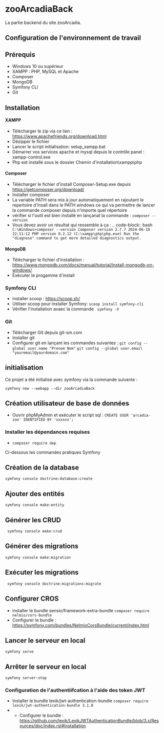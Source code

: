 # zooArcadiaBack
La partie backend du site zooArcadia.

## Configuration de l'environnement de travail

## Prérequis
- Windows 10 ou supérieur
- XAMPP : PHP, MySQL et Apache
- Composer
- MongoDB
- Symfony CLI
- Git

## Installation

#### XAMPP
- Télécharger le zip via ce lien : https://www.apachefriends.org/download.html
- Dézipper le fichier
- Lancer le script initialisation: setup_xampp.bat
- Démarrer vos services apache et mysql depuis le contrôle panel : xampp-control.exe
- Php est installé sous le dossier Chemin d'installation\xampp\php

#### Composer

- Télécharger le fichier d'install Composer-Setup.exe depuis https://getcomposer.org/download/
- Installer composer
- La variable PATH sera mis à jour automatiquement en rajoutant le repertoire d'insall dans le PATH windows ce qui va permettre de lancer la commande composer depuis n'importe quel répertoire
- vérifier si l'outil est bien installé en lançanat la commande : ```composer --version```
- Vous devez avoir un résultat qui ressemble à ça :
.. code-block:: bash ```
  C:\Windows>composer --version
Composer version 2.7.7 2024-06-10 22:11:12
PHP version 8.2.12 (C:\xampp\php\php.exe)
Run the "diagnose" command to get more detailed diagnostics output.```

#### MongoDB
- Télécharger le fichier d'installation : https://www.mongodb.com/docs/manual/tutorial/install-mongodb-on-windows/
- Exécuter le progamme d'install

### Symfony CLI
- installer scoop : https://scoop.sh/
- Utiliser scoop pour installer Symfony: ```scoop install symfony-cli```
- Vérifier l'installation avaec la commande ``` symfony -V```

### Git
- Télécharger Git depuis git-sm.com
- Installer git
- Configurer git en lançant les commandes suivantes : 
```git config --global user.name "Prenom Nom"```
```git config --global user.email "youremail@yourdomain.com"```

## initialisation
Ce projet a été initialisé avec symfony via la commande suivante :

```symfony new --webapp --dir zooArcadiaBack```

## Création utilisateur de base de données
- Ouvrir phpMyAdmin et exécuter le script sql :
```CREATE USER 'arcadia-zoo' IDENTIFIED BY 'xxxxxx';```


### Installer les dépendances requises
- ```composer require dep```

Ci-dessous les commandes pratiques Symfony

## Création de la database
```symfony console doctrine:database:create  ```
## Ajouter des entités
```symfony console make:entity```

## Générer les CRUD
``` symfony console make:crud```
## Générer des migrations
```symfony console make:migration```
## Exécuter les migrations
``` symfony console doctrine:migrations:migrate```
## Configurer CROS
- installer le bundle sensio/framework-extra-bundle
```composer require nelmio/cors-bundle ```
- Configurer le bundle : https://symfony.com/bundles/NelmioCorsBundle/current/index.html
## Lancer le serveur en local
```symfony serve```

## Arrêter le serveur en local
```symfony server:stop```

### Configuration de l'authentiifcation à l'aide des token JWT
- Installer le bundle lexik/jwt-authentication-bundle
```composer require lexik/jwt-authentication-bundle 3.1.0```
- - Configurer le bundle : https://github.com/lexik/LexikJWTAuthenticationBundle/blob/3.x/Resources/doc/index.rst#installation
